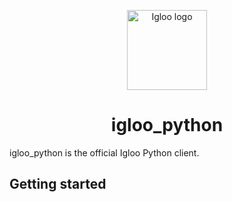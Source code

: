 <p align="center">
  <img src="https://github.com/IglooCloud/igloo.py/blob/master/IglooPythonLogo.png" alt="Igloo logo" width="128"/>
</p>

<h1 align="center">igloo_python</h1>

igloo_python is the official Igloo Python client. 

## Getting started
